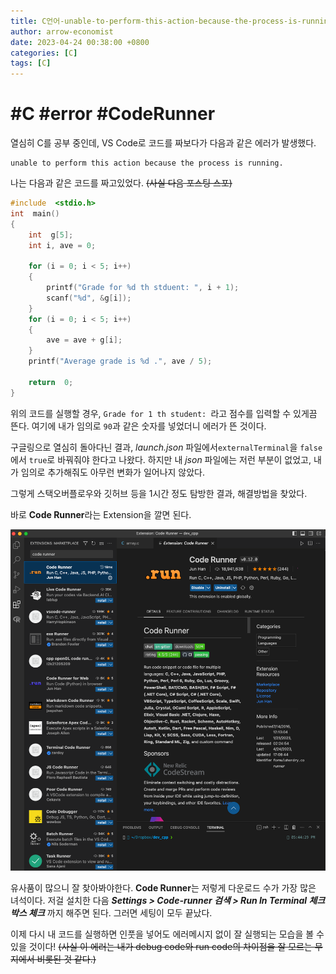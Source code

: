 ```yaml
---
title: C언어-unable-to-perform-this-action-because-the-process-is-running-에러
author: arrow-economist
date: 2023-04-24 00:38:00 +0800
categories: [C]
tags: [C]
---
```


# #C #error #CodeRunner

열심히 C를 공부 중인데, VS Code로 코드를 짜보다가 다음과 같은 에러가 발생했다.

```
unable to perform this action because the process is running.
```

나는 다음과 같은 코드를 짜고있었다. ~~(사실 다음 포스팅 스포)~~

```c
#include  <stdio.h>
int  main()
{
	int  g[5];
	int i, ave = 0;

	for (i = 0; i < 5; i++)
	{
		printf("Grade for %d th stduent: ", i + 1);
		scanf("%d", &g[i]);
	}
	for (i = 0; i < 5; i++)
	{
		ave = ave + g[i];
	}
	printf("Average grade is %d .", ave / 5);

	return  0;
}
```

위의 코드를 실행할 경우, `Grade for 1 th student: `라고 점수를 입력할 수 있게끔 뜬다. 여기에 내가 임의로 `90`과 같은 숫자를 넣었더니 에러가 뜬 것이다.

구글링으로 열심히 돌아다닌 결과, _launch.json_ 파일에서`externalTerminal`을 `false`에서 `true`로 바꿔줘야 한다고 나왔다. 하지만 내 _json_ 파일에는 저런 부분이 없었고, 내가 임의로 추가해줘도 아무런 변화가 일어나지 않았다.

그렇게 스택오버플로우와 깃허브 등을 1시간 정도 탐방한 결과, 해결방법을 찾았다.

바로 **Code Runner**라는 Extension을 깔면 된다.

![enter image description here](https://raw.githubusercontent.com/arrow-economist/imageslibrary/main/coderunner1.png)

유사품이 많으니 잘 찾아봐야한다. **Code Runner**는 저렇게 다운로드 수가 가장 많은 녀석이다. 저걸 설치한 다음 **_Settings > Code-runner 검색 > Run In Terminal 체크박스 체크_** 까지 해주면 된다. 그러면 세팅이 모두 끝났다.

이제 다시 내 코드를 실행하면 인풋을 넣어도 에러메시지 없이 잘 실행되는 모습을 볼 수 있을 것이다!
~~(사실 이 에러는 내가 debug code와 run code의 차이점을 잘 모르는 무지에서 비롯된 것 같다.)~~

<!--stackedit_data:
eyJoaXN0b3J5IjpbMTcxMDYwNTQ3NiwxMTUwMzI2ODEzLC0xOT
YyNjA1OTYwXX0=
-->
